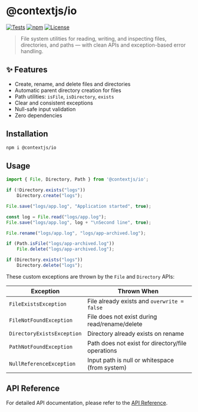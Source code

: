 # @contextjs/io

[![Tests](https://github.com/contextjs/context/actions/workflows/tests.yaml/badge.svg?branch=main)](https://github.com/contextjs/context/actions/workflows/tests.yaml)
[![npm](https://badgen.net/npm/v/@contextjs/io?cache=300)](https://www.npmjs.com/package/@contextjs/io)
[![License](https://badgen.net/static/license/MIT)](https://github.com/contextjs/context/blob/main/LICENSE)

> File system utilities for reading, writing, and inspecting files, directories, and paths — with clean APIs and exception-based error handling.

## ✨ Features

- Create, rename, and delete files and directories
- Automatic parent directory creation for files
- Path utilities: `isFile`, `isDirectory`, `exists`
- Clear and consistent exceptions
- Null-safe input validation
- Zero dependencies

## Installation

```bash
npm i @contextjs/io
```

## Usage

```ts
import { File, Directory, Path } from '@contextjs/io';

if (!Directory.exists("logs"))
    Directory.create("logs");

File.save("logs/app.log", "Application started", true);

const log = File.read("logs/app.log");
File.save("logs/app.log", log + "\nSecond line", true);

File.rename("logs/app.log", "logs/app-archived.log");

if (Path.isFile("logs/app-archived.log"))
    File.delete("logs/app-archived.log");

if (Directory.exists("logs"))
    Directory.delete("logs");
```

These custom exceptions are thrown by the `File` and `Directory` APIs:

| Exception                  | Thrown When                                      |
|---------------------------|--------------------------------------------------|
| `FileExistsException`     | File already exists and `overwrite = false`      |
| `FileNotFoundException`   | File does not exist during read/rename/delete    |
| `DirectoryExistsException`| Directory already exists on rename               |
| `PathNotFoundException`   | Path does not exist for directory/file operations |
| `NullReferenceException`  | Input path is null or whitespace (from system)   |

## API Reference
For detailed API documentation, please refer to the [API Reference](https://contextjs.dev/api/io#api-reference).